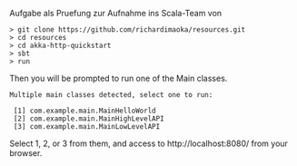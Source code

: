 Aufgabe  als Pruefung zur Aufnahme ins Scala-Team von 

```
> git clone https://github.com/richardimaoka/resources.git
> cd resources
> cd akka-http-quickstart
> sbt
> run
```

Then you will be prompted to run one of the Main classes.

```
Multiple main classes detected, select one to run:

 [1] com.example.main.MainHelloWorld
 [2] com.example.main.MainHighLevelAPI
 [3] com.example.main.MainLowLevelAPI
```

Select 1, 2, or 3 from them, and access to http://localhost:8080/ from your browser.